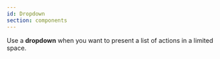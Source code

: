 ```yaml
---
id: Dropdown
section: components
---
```

Use a **dropdown** when you want to present a list of actions in a limited space.
